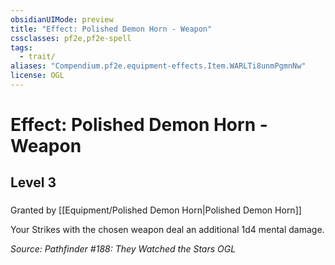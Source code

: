 ```yaml
---
obsidianUIMode: preview
title: "Effect: Polished Demon Horn - Weapon"
cssclasses: pf2e,pf2e-spell
tags:
  - trait/
aliases: "Compendium.pf2e.equipment-effects.Item.WARLTi8unmPgmnNw"
license: OGL
---
```

# Effect: Polished Demon Horn - Weapon
## Level 3
### 






Granted by [[Equipment/Polished Demon Horn|Polished Demon Horn]]

Your Strikes with the chosen weapon deal an additional 1d4 mental damage.

*Source: Pathfinder #188: They Watched the Stars*
*OGL*